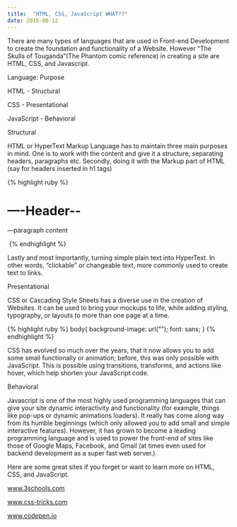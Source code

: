 ```yaml
---
title:  "HTML, CSS, JavaScript WHAT??"
date: 2015-06-12
---
```

There are many types of languages that are used in Front-end Development to create the foundation and functionality of a Website. However “The Skulls of Touganda”(The Phantom comic reference) in creating a site are HTML, CSS, and Javascript.

Language: Purpose

HTML - Structural

CSS - Presentational

JavaScript - Behavioral

Structural

HTML or HyperText Markup Language has to maintain three main purposes in mind. One is to work with the content and give it a structure, separating headers, paragraphs etc. Secondly, doing it with the Markup part of HTML (say for headers inserted in h1 tags)

{% highlight ruby %}
	<h1>—-Header--</h1>
<p>—paragraph content</p>
<img src “#”/>
{% endhighlight %}

Lastly and most importantly, turning simple plain text into HyperText. In other words, “clickable” or changeable text, more commonly used to create text to links.

Presentational

CSS or Cascading Style Sheets has a diverse use in the creation of Websites. It can be used to bring your mockups to life, while adding styling, typography, or layouts to more than one page at a time.

{% highlight ruby %}
		body{
	background-image: url("");
	font: sans;
	}
{% endhighlight %}

CSS has evolved so much over the years, that it now allows you to add some small functionally or animation; before, this was only possible with JavaScript. This is possible using transitions, transforms, and actions like hover, which help shorten your JavaScript code.

Behavioral

Javascript is one of the most highly used programming languages that can give your site dynamic interactivity and functionality (for example, things like pop-ups or dynamic animations loaders). It really has come along way from its humble beginnings (which only allowed you to add small and simple interactive features). However, it has grown to become a leading programming language and is used to power the front-end of sites like those of Google Maps, Facebook, and Gmail (at times even used for backend development as a super fast web server.)  

Here are some great sites if you forget or want to learn more on HTML, CSS, and JavaScript.

<a href="http://wwww.3schools.com/tags/">www.3schools.com</a>

<a href="https://css-tricks.com">www.css-tricks.com</a>

<a href="http://codepen.io">www.codepen.io</a>

